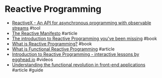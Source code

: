 # Reactive Programming

- [ReactiveX - An API for asynchronous programming with observable streams](http://reactivex.io) #tool
- [The Reactive Manifesto](http://www.reactivemanifesto.org) #article
- [The introduction to Reactive Programming you've been missing](https://gist.github.com/staltz/868e7e9bc2a7b8c1f754) #book
- [What is Reactive Programming?](https://medium.com/reactive-programming/what-is-reactive-programming-bc9fa7f4a7fc) #book
- [What is Functional Reactive Programming](https://www.bignerdranch.com/blog/what-is-functional-reactive-programming) #article
- [Introduction to Reactive Programming - interactive lessons by egghead.io](https://egghead.io/series/introduction-to-reactive-programming) #videos
- [Understanding the functional revolution in front-end applications](http://blog.reactandbethankful.com/posts/2015/09/15/understanding-the-functional-revolution/) #article #guide
